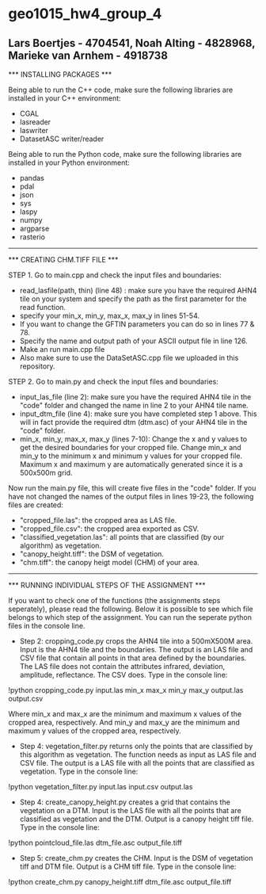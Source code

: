 # geo1015_hw4_group_4
Lars Boertjes - 4704541,
Noah Alting - 4828968,
Marieke van Arnhem - 4918738
---------------------------------------------
*** INSTALLING PACKAGES ***

Being able to run the C++ code, make sure the following libraries are installed in your C++ environment:
- CGAL
- lasreader
- laswriter
- DatasetASC writer/reader

Being able to run the Python code, make sure the following libraries are installed in your Python environment:
- pandas
- pdal
- json
- sys
- laspy
- numpy
- argparse
- rasterio

--------------------------------------------------------------------------
*** CREATING CHM.TIFF FILE ***

STEP 1.
Go to main.cpp and check the input files and boundaries:
- read_lasfile(path, thin) (line 48) : make sure you have the required AHN4 tile on your system and specify the path as the first parameter for the read function.
- specify your min_x, min_y, max_x, max_y in lines 51-54.
- If you want to change the GFTIN parameters you can do so in lines 77 & 78.
- Specify the name and output path of your ASCII output file in line 126.
- Make an run main.cpp file
- Also make sure to use the DataSetASC.cpp file we uploaded in this repository.  

STEP 2.
Go to main.py and check the input files and boundaries:
- input_las_file (line 2): make sure you have the required AHN4 tile in the "code" folder and changed the name in line 2 to your AHN4 tile name.
- input_dtm_file (line 4): make sure you have completed step 1 above. This will in fact provide the required dtm (dtm.asc) of your AHN4 tile in the "code" folder.
- min_x, min_y, max_x, max_y (lines 7-10): Change the x and y values to get the desired boundaries for your cropped file. Change min_x and min_y to the minimum x and minimum y values for your cropped file. Maximum x and maximum y are automatically generated since it is a 500x500m grid.

Now run the main.py file, this will create five files in the "code" folder. If you have not changed the names of the output files in lines 19-23, the following files are created:
- "cropped_file.las": the cropped area as LAS file. 
- "cropped_file.csv": the cropped area exported as CSV.
- "classified_vegetation.las": all points that are classified (by our algorithm) as vegetation.
- "canopy_height.tiff": the DSM of vegetation.
- "chm.tiff": the canopy heigt model (CHM) of your area.

--------------------------------------------------------------------------
*** RUNNING INDIVIDUAL STEPS OF THE ASSIGNMENT *** 

If you want to check one of the functions (the assignments steps seperately), please read the following. Below it is possible to see which file belongs to which step of the assignment. You can run the seperate python files in the console line.

- Step 2: cropping_code.py crops the AHN4 tile into a 500mX500M area. Input is the AHN4 tile and the boundaries. The output is an LAS file and CSV file that contain all points in that area defined by the boundaries. The LAS file does not contain the attributes infrared, deviation, amplitude, reflectance. The CSV does. Type in the console line:

!python cropping_code.py input.las min_x max_x min_y max_y output.las output.csv

Where min_x and max_x are the minimum and maximum x values of the cropped area, respectively. And min_y and max_y are the minimum and maximum y values of the cropped area, respectively.

- Step 4: vegetation_filter.py returns only the points that are classified by this algorithm as vegetation. The function needs as input as LAS file and CSV file. The output is a LAS file with all the points that are classified as vegetation. Type in the console line:

!python vegetation_filter.py input.las input.csv output.las

- Step 4: create_canopy_height.py creates a grid that contains the vegetation on a DTM. Input is the LAS file with all the points that are classified as vegetation and the DTM. Output is a canopy height tiff file. Type in the console line:

!python pointcloud_file.las dtm_file.asc output_file.tiff

- Step 5: create_chm.py creates the CHM. Input is the DSM of vegetation tiff and DTM file. Output is a CHM tiff file. Type in the console line:

!python create_chm.py canopy_height.tiff dtm_file.asc output_file.tiff
